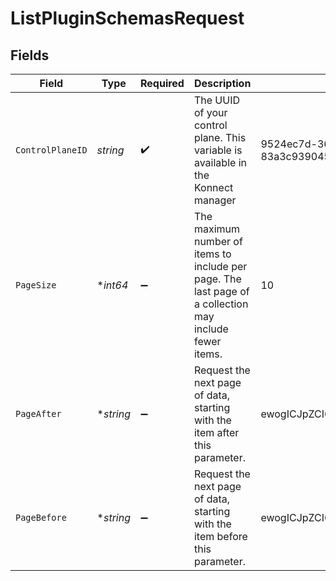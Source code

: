 # ListPluginSchemasRequest


## Fields

| Field                                                                                                   | Type                                                                                                    | Required                                                                                                | Description                                                                                             | Example                                                                                                 |
| ------------------------------------------------------------------------------------------------------- | ------------------------------------------------------------------------------------------------------- | ------------------------------------------------------------------------------------------------------- | ------------------------------------------------------------------------------------------------------- | ------------------------------------------------------------------------------------------------------- |
| `ControlPlaneID`                                                                                        | *string*                                                                                                | :heavy_check_mark:                                                                                      | The UUID of your control plane. This variable is available in the Konnect manager                       | 9524ec7d-36d9-465d-a8c5-83a3c9390458                                                                    |
| `PageSize`                                                                                              | **int64*                                                                                                | :heavy_minus_sign:                                                                                      | The maximum number of items to include per page. The last page of a collection may include fewer items. | 10                                                                                                      |
| `PageAfter`                                                                                             | **string*                                                                                               | :heavy_minus_sign:                                                                                      | Request the next page of data, starting with the item after this parameter.                             | ewogICJpZCI6ICJoZWxsbyB3b3JsZCIKfQ                                                                      |
| `PageBefore`                                                                                            | **string*                                                                                               | :heavy_minus_sign:                                                                                      | Request the next page of data, starting with the item before this parameter.                            | ewogICJpZCI6ICJoZWxsbyB3b3JsZCIKfQ                                                                      |